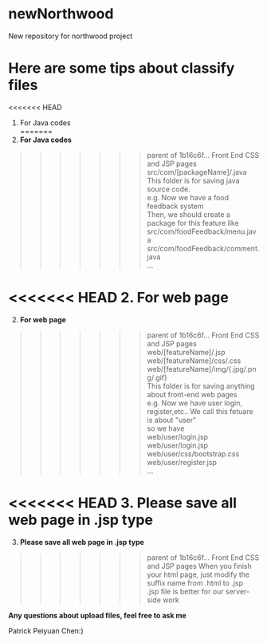 # newNorthwood
New repository for northwood project

# Here are some tips about classify files
<<<<<<< HEAD
1. For Java codes</br>
=======
1. **For Java codes**</br>
>>>>>>> parent of 1b16c6f... Front End CSS and JSP pages
src/com/[packageName]/.java</br>
This folder is for saving java source code.</br>
e.g. Now we have a food feedback system</br>
Then, we should create a package for this feature like</br>
src/com/foodFeedback/menu.java</br>
src/com/foodFeedback/comment.java</br>
...</br>

<<<<<<< HEAD
2. For web page</br>
=======
2. **For web page**</br>
>>>>>>> parent of 1b16c6f... Front End CSS and JSP pages
web/[featureName]/.jsp</br>
web/[featureName]/css/.css</br>
web/[featureName]/img/{.jpg/.png/.gif}</br>
This folder is for saving anything about front-end web pages</br>
e.g. Now we have user login, register,etc.. We call this fetuare is about "user"</br>
so we have</br>
web/user/login.jsp</br>
web/user/login.jsp</br>
web/user/css/bootstrap.css</br>
web/user/register.jsp</br>
...</br>

<<<<<<< HEAD
3. Please save all web page in .jsp type</br>
=======
3. **Please save all web page in .jsp type**</br>
>>>>>>> parent of 1b16c6f... Front End CSS and JSP pages
When you finish your html page, just modify the suffix name from .html to .jsp</br>
.jsp file is better for our server-side work</br>

**Any questions about upload files, feel free to ask me**</br>

Patrick Peiyuan Chen:)
